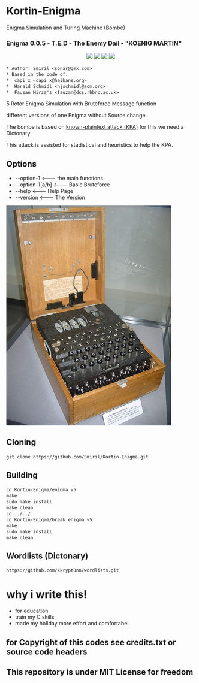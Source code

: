 # Kortin-Enigma
 Enigma Simulation and Turing Machine (Bombe)
### Enigma 0.0.5 - T.E.D - The Enemy Dail - "KOENIG MARTIN"

<p align="center">
  <a href="//github.com/Smiril/Kortin-Enigma"><img src="https://img.shields.io/github/repo-size/Smiril/Kortin-Enigma"></a>
  <a href="//github.com/Smiril/Kortin-Enigma/commits"><img src="https://img.shields.io/github/last-commit/Smiril/Kortin-Enigma"></a>
  <a href="//github.com/Smiril/Kortin-Enigma/contributors"><img src="https://img.shields.io/github/contributors/Smiril/Kortin-Enigma"></a>
  <a href="https://github.com/Smiril/Kortin-Enigma/actions/workflows/c-cpp.yml"><img src="https://github.com/Smiril/Kortin-Enigma/actions/workflows/c-cpp.yml/badge.svg"></a>
</p>

```
* Author: Smiril <sonar@gmx.com>
* Based in the code of:
*  capi_x <capi_x@haibane.org>
*  Harald Schmidl <hjschmidl@acm.org>
*  Fauzan Mirza's <fauzan@dcs.rhbnc.ac.uk>

```

 5 Rotor Enigma Simulation with Bruteforce Message function

 different versions of one Enigma without Source change

The bombe is based on [known-plaintext attack (KPA)](http://en.wikipedia.org/wiki/Known-plaintext_attack) for this we need a Dictonary.

This attack is assisted for stadistical and heuristics to help the KPA.

## Options
    
* --option-1                     <--- the main functions
* --option-1[a/b]                <--- Basic Bruteforce
* --help                         <--- Help Page
* --version                      <--- The Version

![alt text](images/enigma.jpeg "Enigma")


## Cloning

```
git clone https://github.com/Smiril/Kortin-Enigma.git

```

## Building

```
cd Kortin-Enigma/enigma_v5
make
sudo make install
make clean
cd ../../
cd Kortin-Enigma/break_enigma_v5
make
sudo make install
make clean

```
## Wordlists (Dictonary)

```
https://github.com/kkrypt0nn/wordlists.git

```

# why i write this!

* for education 
* train my C skills 
* made my holiday more effort and comfortabel 

## for Copyright of this codes see credits.txt or source code headers 
## This repository is under MIT License for freedom 
